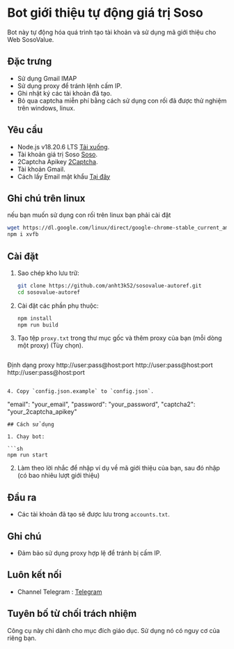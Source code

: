 # Bot giới thiệu tự động giá trị Soso

Bot này tự động hóa quá trình tạo tài khoản và sử dụng mã giới thiệu cho Web SosoValue.

## Đặc trưng

- Sử dụng Gmail IMAP
- Sử dụng proxy để tránh lệnh cấm IP.
- Ghi nhật ký các tài khoản đã tạo.
- Bỏ qua captcha miễn phí bằng cách sử dụng con rối đã được thử nghiệm trên windows, linux.

## Yêu cầu

- Node.js v18.20.6 LTS [Tải xuống](https://nodejs.org/dist/v18.20.6/node-v18.20.6-x64.msi).
- Tài khoản giá trị Soso [Soso](https://sosovalue.com/join/FPT400OC).
- 2Captcha Apikey [2Captcha](https://2captcha.com/).
- Tài khoản Gmail.
- Cách lấy Email mật khẩu [Tại đây](https://www.youtube.com/watch?v=_rAoQeKpEtM)

## Ghi chú trên linux

nếu bạn muốn sử dụng con rối trên linux bạn phải cài đặt

```bash
wget https://dl.google.com/linux/direct/google-chrome-stable_current_amd64.deb && sudo apt --fix-broken install -y && sudo apt install -f ./google-chrome-stable_current_amd64.deb -y && sudo apt install xvfb -y
npm i xvfb
```

## Cài đặt

1. Sao chép kho lưu trữ:

   ```sh
   git clone https://github.com/anht3k52/sosovalue-autoref.git
   cd sosovalue-autoref
   ```

2. Cài đặt các phần phụ thuộc:

   ```sh
   npm install
   npm run build
   ```

3. Tạo tệp `proxy.txt` trong thư mục gốc và thêm proxy của bạn (mỗi dòng một proxy) (Tùy chọn).

   ```
Định dạng proxy
   http://user:pass@host:port
   http://user:pass@host:port
   http://user:pass@host:port
   ```

4. Copy `config.json.example` to `config.json`.

   ```
   "email": "your_email",
   "password": "your_password",
   "captcha2": "your_2captcha_apikey"
   ```
## Cách sử dụng

1. Chạy bot:

```sh
npm run start
```
2. Làm theo lời nhắc để nhập ví dụ về mã giới thiệu của bạn, sau đó nhập (có bao nhiêu lượt giới thiệu)

## Đầu ra

- Các tài khoản đã tạo sẽ được lưu trong `accounts.txt`.

## Ghi chú

- Đảm bảo sử dụng proxy hợp lệ để tránh bị cấm IP.

## Luôn kết nối

- Channel Telegram : [Telegram](https://t.me/samcvn)


## Tuyên bố từ chối trách nhiệm

Công cụ này chỉ dành cho mục đích giáo dục. Sử dụng nó có nguy cơ của riêng bạn.
